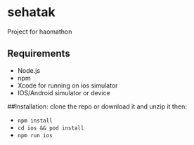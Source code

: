 # sehatak
Project for haomathon

## Requirements
* Node.js
* npm
* Xcode for running on ios simulator
* IOS/Android simulator or device

##Installation:
clone the repo or download it and unzip it then: 
* `npm install`
* `cd ios && pod install`
* `npm run ios`
